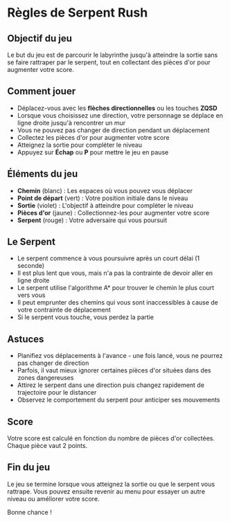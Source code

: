 # Règles de Serpent Rush

## Objectif du jeu
Le but du jeu est de parcourir le labyrinthe jusqu'à atteindre la sortie sans se faire rattraper par le serpent, tout en collectant des pièces d'or pour augmenter votre score.

## Comment jouer
- Déplacez-vous avec les **flèches directionnelles** ou les touches **ZQSD**
- Lorsque vous choisissez une direction, votre personnage se déplace en ligne droite jusqu'à rencontrer un mur
- Vous ne pouvez pas changer de direction pendant un déplacement
- Collectez les pièces d'or pour augmenter votre score
- Atteignez la sortie pour compléter le niveau
- Appuyez sur **Échap** ou **P** pour mettre le jeu en pause

## Éléments du jeu
- **Chemin** (blanc) : Les espaces où vous pouvez vous déplacer
- **Point de départ** (vert) : Votre position initiale dans le niveau
- **Sortie** (violet) : L'objectif à atteindre pour compléter le niveau
- **Pièces d'or** (jaune) : Collectionnez-les pour augmenter votre score
- **Serpent** (rouge) : Votre adversaire qui vous poursuit

## Le Serpent
- Le serpent commence à vous poursuivre après un court délai (1 seconde)
- Il est plus lent que vous, mais n'a pas la contrainte de devoir aller en ligne droite
- Le serpent utilise l'algorithme A* pour trouver le chemin le plus court vers vous
- Il peut emprunter des chemins qui vous sont inaccessibles à cause de votre contrainte de déplacement
- Si le serpent vous touche, vous perdez la partie

## Astuces
- Planifiez vos déplacements à l'avance - une fois lancé, vous ne pourrez pas changer de direction
- Parfois, il vaut mieux ignorer certaines pièces d'or situées dans des zones dangereuses
- Attirez le serpent dans une direction puis changez rapidement de trajectoire pour le distancer
- Observez le comportement du serpent pour anticiper ses mouvements

## Score
Votre score est calculé en fonction du nombre de pièces d'or collectées. Chaque pièce vaut 2 points.

## Fin du jeu
Le jeu se termine lorsque vous atteignez la sortie ou que le serpent vous rattrape. Vous pouvez ensuite revenir au menu pour essayer un autre niveau ou améliorer votre score.

Bonne chance !
